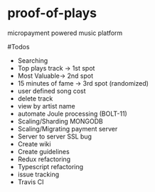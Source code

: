 # proof-of-plays
micropayment powered music platform

#Todos
- Searching
- Top plays track -> 1st spot
- Most Valuable-> 2nd spot
- 15 minutes of fame -> 3rd spot (randomized)
- user defined song cost
- delete track 
- view by artist name
- automate Joule processing (BOLT-11)
- Scaling/Sharding MONGODB
- Scaling/Migrating payment server
- Server to server SSL bug
- Create wiki
- Create guidelines
- Redux refactoring
- Typescript refactoring
- issue tracking
- Travis CI

